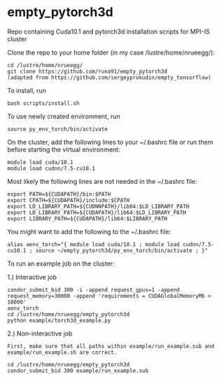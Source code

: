 # empty_pytorch3d
Repo containing Cuda10.1 and pytorch3d installation scripts for MPI-IS cluster

Clone the repo to your home folder (in my case /lustre/home/nrueegg/):

	cd /lustre/home/nrueegg/
	git clone https://github.com/runa91/empty_pytorch3d  
	(adapted from https://github.com/sergeyprokudin/empty_tensorflow)

To install, run

	bash scripts/install.sh

To use newly created environment, run

	source py_env_torch/bin/activate
	
On the cluster, add the following lines to your ~/.bashrc file or run them before starting the virtual environment:
	
	module load cuda/10.1
	module load cudnn/7.5-cu10.1
	
Most likely the following lines are not needed in the ~/.bashrc file:

	export PATH=${CUDAPATH}/bin:$PATH
	export CPATH=${CUDAPATH}/include:$CPATH
	export LD_LIBRARY_PATH=${CUDNNPATH}/lib64:$LD_LIBRARY_PATH
	export LD_LIBRARY_PATH=${CUDAPATH}/lib64:$LD_LIBRARY_PATH
	export LIBRARY_PATH=${CUDAPATH}/lib64:$LIBRARY_PATH

You might want to add the following to the ~/.bashrc file:

	alias aenv_torch="{ module load cuda/10.1 ; module load cudnn/7.5-cu10.1 ; source ~/empty_pytorch3d/py_env_torch/bin/activate ; }"
	
To run an example job on the cluster:

1.) Interactive job

	condor_submit_bid 300 -i -append request_gpus=1 -append request_memory=30000 -append 'requirements = CUDAGlobalMemoryMb > 10000'
	aenv_torch
	cd /lustre/home/nrueegg/empty_pytorch3d
	python example/torch3d_example.py
	
2.) Non-interactive job

    First, make sure that all paths within example/run_example.sub and example/run_example.sh are correct.

	cd /lustre/home/nrueegg/empty_pytorch3d
	condor_submit_bid 300 example/run_example.sub
	


